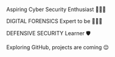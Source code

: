 Aspiring Cyber Security Enthusiast 🧑🏻‍💻

DIGITAL FORENSICS Expert to be 🕵🏻🔎

DEFENSIVE SECURITY Learner 🛡️

Exploring GitHub, projects are coming 😌

<!---
ZAYAAN007/ZAYAAN007 is a ✨ special ✨ repository because its `README.md` (this file) appears on your GitHub profile.
You can click the Preview link to take a look at your changes.
--->
